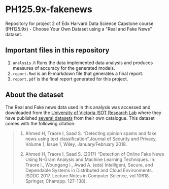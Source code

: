 # PH125.9x-fakenews
Repository for project 2 of Edx Harvard Data Science Capstone course (PH125.9x) - Choose Your Own Dataset using a "Real and Fake News" dataset.

## Important files in this repository
1. `analysis.R` Runs the data implemented data analysis and produces measures of accuracy for the generated models.
2. `report.Rmd` is an R-markdown file that generates a final report.
3. `report.pdf` is the final report generated for this project.

## About the dataset

The Real and Fake news data used in this analysis was accessed and downloaded from the [University of Victoria ISOT Research Lab](https://www.uvic.ca/engineering/ece/isot/) where they have published [several datasets](https://www.uvic.ca/engineering/ece/isot/datasets/) from their own catalogue. This dataset comes with the following citation:

> 1. Ahmed  H,  Traore  I,  Saad  S.  “Detecting  opinion  spams  and  fake  news  using  text classification”,Journal   of   Security    and   Privacy,   Volume   1,   Issue   1,   Wiley, January/February 2018.
> 
> 2. Ahmed  H,  Traore  I,  Saad  S.  (2017) “Detection  of  Online  Fake  News  Using  N-Gram Analysis  and Machine Learning Techniques. In: Traore  I., Woungang I.,  Awad  A. (eds) Intelligent,  Secure,  and  Dependable  Systems  in  Distributed  and  Cloud  Environments. ISDDC 2017. Lecture Notes in  Computer  Science,  vol 10618.  Springer, Cham(pp. 127-138).
